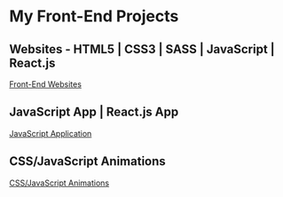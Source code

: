 # My Front-End Projects

## Websites -  HTML5 | CSS3 | SASS | JavaScript | React.js

[Front-End Websites](https://github.com/lucasrenandev/Front-End-Websites)

## JavaScript App | React.js App

[JavaScript Application](https://github.com/lucasrenandev/JavaScript-Application)

## CSS/JavaScript Animations

[CSS/JavaScript Animations](https://github.com/lucasrenandev/CSS-Animations)
